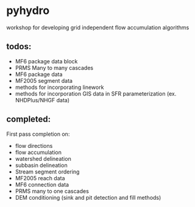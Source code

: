 # pyhydro
workshop for developing grid independent flow accumulation algorithms


## todos:

   - MF6 package data block
   - PRMS Many to many cascades
   - MF6 package data
   - MF2005 segment data
   - methods for incorporating linework
   - methods for incorporation GIS data in SFR parameterization (ex. NHDPlus/NHGF data)

## completed:
First pass completion on:
   - flow directions
   - flow accumulation
   - watershed delineation
   - subbasin delineation
   - Stream segment ordering
   - MF2005 reach data
   - MF6 connection data
   - PRMS many to one cascades
   - DEM conditioning (sink and pit detection and fill methods)
